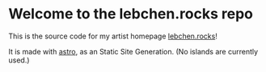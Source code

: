 # Welcome to the lebchen.rocks repo

This is the source code for my artist homepage [lebchen.rocks](https://lebchen.rocks)!

It is made with [astro](https://astro.build/), as an Static Site Generation. (No islands are currently used.)

